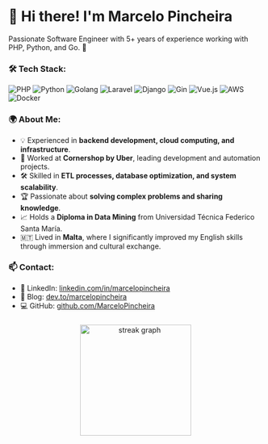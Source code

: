 # 👋 Hi there! I'm Marcelo Pincheira
Passionate Software Engineer with 5+ years of experience working with PHP, Python, and Go. 🚀  

### 🛠 Tech Stack:
![PHP](https://img.shields.io/badge/PHP-777BB4?style=for-the-badge&logo=php&logoColor=white)
![Python](https://img.shields.io/badge/Python-3776AB?style=for-the-badge&logo=python&logoColor=white)
![Golang](https://img.shields.io/badge/Go-00ADD8?style=for-the-badge&logo=go&logoColor=white)
![Laravel](https://img.shields.io/badge/Laravel-FF2D20?style=for-the-badge&logo=laravel&logoColor=white)
![Django](https://img.shields.io/badge/Django-092E20?style=for-the-badge&logo=django&logoColor=white)
![Gin](https://img.shields.io/badge/Gin-00ADD8?style=for-the-badge&logo=go&logoColor=white)
![Vue.js](https://img.shields.io/badge/Vue.js-4FC08D?style=for-the-badge&logo=vue.js&logoColor=white)
![AWS](https://img.shields.io/badge/AWS-232F3E?style=for-the-badge&logo=amazon-aws&logoColor=white)
![Docker](https://img.shields.io/badge/Docker-2496ED?style=for-the-badge&logo=docker&logoColor=white)


### 🌍 About Me:
- 💡 Experienced in **backend development, cloud computing, and infrastructure**.
- 🚀 Worked at **Cornershop by Uber**, leading development and automation projects.
- 🛠 Skilled in **ETL processes, database optimization, and system scalability**.
- 🏆 Passionate about **solving complex problems and sharing knowledge**.
- 📈 Holds a **Diploma in Data Mining** from Universidad Técnica Federico Santa María.
- 🇲🇹 Lived in **Malta**, where I significantly improved my English skills through immersion and cultural exchange.

### 📫 Contact:
- 💼 LinkedIn: [linkedin.com/in/marcelopincheira](https://linkedin.com/in/marcelopincheira)
- 📝 Blog: [dev.to/marcelopincheira](https://dev.to/marcelopincheira)
- 💻 GitHub: [github.com/MarceloPincheira](https://github.com/MarceloPincheira)


###

<div align="center">
  <img src="https://streak-stats.demolab.com?user=MarceloPincheira&locale=en&mode=daily&theme=dark&hide_border=false&border_radius=5&order=3" height="220" alt="streak graph"  />
</div>

###
